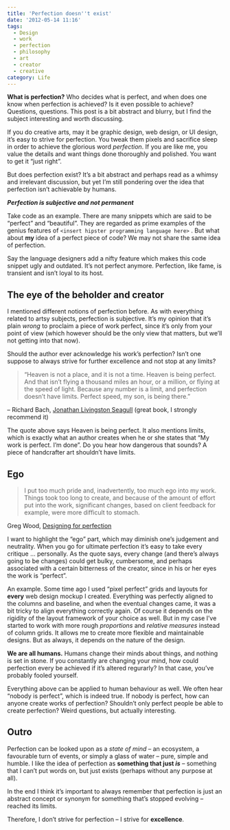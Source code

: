 ```yaml
---
title: 'Perfection doesn''t exist'
date: '2012-05-14 11:16'
tags:
  - Design
  - work
  - perfection
  - philosophy
  - art
  - creator
  - creative
category: Life
---
```


**What is perfection?** Who decides what is perfect, and when does one know when perfection is achieved? Is it even possible to achieve? Questions, questions. This post is a bit abstract and blurry, but I find the subject interesting and worth discussing.

If you do creative arts, may it be graphic design, web design, or UI design, it’s easy to strive for perfection. You tweak them pixels and sacrifice sleep in order to achieve the glorious word _perfection_. If you are like me, you value the details and want things done thoroughly and polished. You want to get it “just right”.

But does perfection exist? It’s a bit abstract and perhaps read as a whimsy and irrelevant discussion, but yet I’m still pondering over the idea that perfection isn’t achievable by humans.

**_Perfection is subjective and not permanent_**

Take code as an example. There are many snippets which are said to be “perfect” and “beautiful”. They are regarded as prime examples of the genius features of `<insert hipster programming language here>` . But what about **my** idea of a perfect piece of code? We may not share the same idea of perfection.

Say the language designers add a nifty feature which makes this code snippet ugly and outdated. It’s not perfect anymore. Perfection, like fame, is transient and isn’t loyal to its host.

## The eye of the beholder and creator

I mentioned different notions of perfection before. As with everything related to artsy subjects, perfection is subjective. It’s my opinion that it’s plain _wrong_ to proclaim a piece of work perfect, since it’s only from your point of view (which however should be the only view that matters, but we’ll not getting into that now).

Should the author ever acknowledge his work’s perfection? Isn’t one suppose to always strive for further excellence and not stop at any limits?

>

> “Heaven is not a place, and it is not a time. Heaven is being perfect. And that isn’t flying a thousand miles an hour, or a million, or flying at the speed of light. Because any number is a limit, and perfection doesn’t have limits. Perfect speed, my son, is being there.”

– Richard Bach, [Jonathan Livingston Seagull](http://en.wikipedia.org/wiki/Jonathan_Livingston_Seagull) (great book, I strongly recommend it)

The quote above says Heaven is being perfect. It also mentions limits, which is exactly what an author creates when he or she states that “My work is perfect. I’m done”. Do you hear how dangerous that sounds? A piece of handcrafter art shouldn’t have limits.

## Ego
>

> I put too much pride and, inadvertently, too much ego into my work. Things took too long to create, and because of the amount of effort put into the work, significant changes, based on client feedback for example, were more difficult to stomach.

Greg Wood, [Designing for perfection](http://24ways.org/2011/designing-for-perfection)

I want to highlight the “ego” part, which may diminish one’s judgement and neutrality. When you go for ultimate perfection it’s easy to take every critique … personally. As the quote says, every change (and there’s always going to be changes) could get bulky, cumbersome, and perhaps associated with a certain bitterness of the creator, since in his or her eyes the work is “perfect”.

An example. Some time ago I used “pixel perfect” grids and layouts for **every** web design mockup I created. Everything was perfectly aligned to the columns and baseline, and when the eventual changes came, it was a bit tricky to align everything correctly again. Of course it depends on the rigidity of the layout framework of your choice as well. But in my case I’ve started to work with more rough _proportions_ and _relative measures_ instead of column grids. It allows me to create more flexible and maintainable designs. But as always, it depends on the nature of the design.

**We are all humans.** Humans change their minds about things, and nothing is set in stone. If you constantly are changing your mind, how could perfection every be achieved if it’s altered regurarly? In that case, you’ve probably fooled yourself.

Everything above can be applied to human behaviour as well. We often hear “nobody is perfect”, which is indeed true. If nobody is perfect, how can anyone create works of perfection? Shouldn’t only perfect people be able to create perfection? Weird questions, but actually interesting.

## Outro

Perfection can be looked upon as a _state of mind_ – an ecosystem, a favourable turn of events, or simply a glass of water – pure, simple and humble. I like the idea of perfection as **something that just _is_** – something that I can’t put words on, but just exists (perhaps without any purpose at all).

In the end I think it’s important to always remember that perfection is just an abstract concept or synonym for something that’s stopped evolving – reached its limits.

Therefore, I don’t strive for perfection – I strive for **excellence**.
